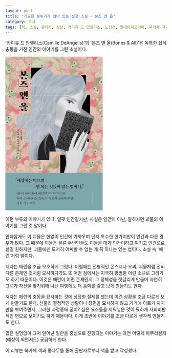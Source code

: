 ```yaml
---
layout: post
title: "기묘한 분위기가 살아 있는 성장 소설 - 본즈 앤 올"
category: 도서
tags: [책, 소설, 판타지, 성장, 카미유 드 안젤리스, 노진선, 알에이치코리아, 북카페 책과 콩나무, 서평]
---
```


'카미유 드 안젤리스(Camille DeAngelis)'의
'본즈 앤 올(Bones & All)'은
독특한 섭식 충동을 가진 인간의 이야기를 그린 소설이다.

![표지](/images/bones-and-all-book-h480.jpg)

이런 부류의 이야기가 있다.
얼핏 인간같지만, 사실은 인간이 아닌, 말하자면 괴물의 이야기를 그린 것 말이다.

안타깝게도 이 괴물은 한없이 인간에 가까우며
단지 특수한 한가지만이 인간과 다른 경우가 많다.
그 때문에 이들은 물론 주변인들도 이들을 대게 인간이라고 여기고 인간으로 살길 원하지만,
괴물에겐 도저히 어찌할 수 없는 게 꼭 하나는 있는 법이다.
소설 속 '매런'처럼 말이다.

저자는 매런을 조금 모호하게 그렸다.
어떨때는 전형적인 몬스터나 요괴, 괴물처럼 전혀 다른 존재인 것처럼 묘사하다가도
또 어떤 점에서는 지극히 평범한 어린 소녀로 그리기도 하기 때문이다.
이것은 매런이 어떤 존재인지, 그 정체성을 헷갈리게 만들며
자연히 그녀가 자신을 찾기위해 나선 여행에도 더 흥미를 갖고 보게 만들기도 한다.

저자는 매런의 충동을 묘사하는 것에 상당한 절제를 했는데
이건 상황을 조금 다르게 보게 만들기도 한다.
섣불리 결정적인 상황이나 장면을 묘사하지 않고 거기에 이르기 까지만을 보여주면서,
그러한 과정중에 굳이? 싶은 요소들을 끼워넣은 것이
묘하게 사회비판적인 면모로 보이기도 하기 때문이다.
이게 초반에 이야기를 조금 다르게 생각케 만들기도 한다.

많은 설명없이 그저 일어난 일만을 중심으로 진행되는 이야기는
과연 어떻게 마무리될지 (예상이 되면서도) 궁금하게 한다.



<div class="im im-info">
이 리뷰는 북카페 책과 콩나무를 통해 출판사로부터 책을 받고 작성했다.
</div>
